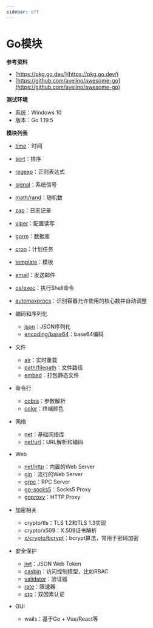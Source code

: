 ```yaml
---
sidebar: off
---
```


# Go模块

**参考资料**

* [https://pkg.go.dev/](https://pkg.go.dev/)
* [https://github.com/avelino/awesome-go](https://github.com/avelino/awesome-go)

**测试环境**

* 系统：Windows 10
* 版本：Go 1.19.5

**模块列表**

* [time](https://jinhui.dev/go/modules/time.html)：时间
* [sort](https://jinhui.dev/go/modules/sort.html)：排序
* [regexp](https://jinhui.dev/go/modules/regexp.html)：正则表达式
* [signal](https://jinhui.dev/go/modules/signal.html)：系统信号
* [math/rand](https://jinhui.dev/go/modules/math-rand.html)：随机数
* [zap](https://jinhui.dev/go/modules/zap.html)：日志记录
* [viper](https://jinhui.dev/go/modules/viper.html)：配置读写
* [gorm](https://jinhui.dev/go/modules/gorm.html)：数据库
* [cron](https://jinhui.dev/go/modules/cron.html)：计划任务
* [template](https://jinhui.dev/go/modules/template.html)：模板
* [email](https://jinhui.dev/go/modules/email.html)：发送邮件
* [os/exec](https://jinhui.dev/go/modules/os-exec.html)：执行Shell命令
* [automaxprocs](https://jinhui.dev/go/modules/automaxprocs.html)：识别容器允许使用的核心数并自动调整
* 编码和序列化
  * [json](https://jinhui.dev/go/modules/json.html)：JSON序列化
  * [encoding/base64](https://jinhui.dev/go/modules/encoding-base64.html)：base64编码
* 文件

  * [air](https://jinhui.dev/go/modules/air.html)：实时重载
  * [path/filepath](https://jinhui.dev/go/modules/path-filepath.html)：文件路径
  * [embed](https://jinhui.dev/go/modules/embed.html)：打包静态文件
* 命令行
  * [cobra](https://jinhui.dev/go/modules/cobra.html)：参数解析
  * [color](https://jinhui.dev/go/modules/color.html)：终端颜色
* 网络
  * [net](https://jinhui.dev/go/modules/net.html)：基础网络库
  * [net/url](https://jinhui.dev/go/modules/net-url.html)：URL解析和编码
* Web
  * [net/http](https://jinhui.dev/go/modules/net-http.html)：内置的Web Server
  * [gin](https://jinhui.dev/go/modules/gin.html)：流行的Web Server
  * [grpc](https://jinhui.dev/go/modules/grpc.html)：RPC Server
  * [go-socks5](https://jinhui.dev/go/modules/go-socks5.html)：Socks5 Proxy
  * [goproxy](https://jinhui.dev/go/modules/goproxy.html)：HTTP Proxy
* 加密相关
  * crypto/tls：TLS 1.2和TLS 1.3实现
  * crypto/x509：X.509证书解析
  * [x/crypto/bcrypt](https://jinhui.dev/go/modules/bcrypt.html)：bcrypt算法，常用于密码加密
* 安全保护

  * [jwt](https://jinhui.dev/go/modules/jwt.html)：JSON Web Token
  * [casbin](https://jinhui.dev/go/modules/casbin.html)：访问控制模型，比如RBAC
  * [validator](https://jinhui.dev/go/modules/validator.html)：验证器
  * [rate](https://jinhui.dev/go/modules/rate.html)：限速器
  * [otp](https://jinhui.dev/go/modules/otp.html)：双因素认证
* GUI
  * wails：基于Go + Vue/React等
